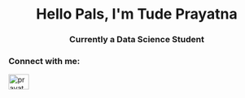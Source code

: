 <h1 align="center">Hello Pals, I'm Tude Prayatna</h1>
<h3 align="center">Currently a Data Science Student</h3>

<h3 align="left">Connect with me:</h3>
<p align="left">
<a href="https://www.instagram.com/prayatnaaa/" target="blank"><img align="center" src="https://whoisjuan.me/ig-logo/apple-touch-icon.png" alt="prayatnaaa" height="30" width="40" /></a>
</p>

<!-- <h3 align="left">Languages and Tools:</h3> -->
